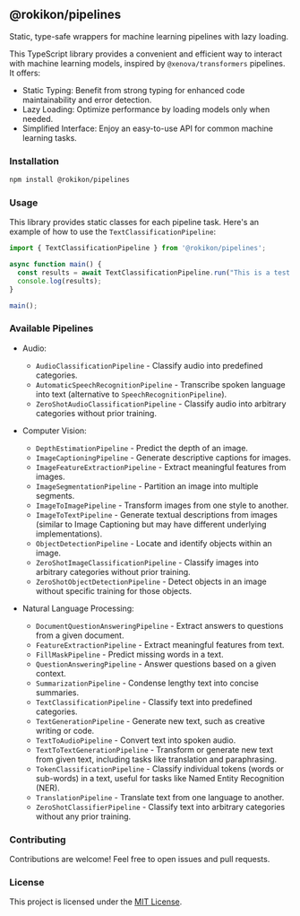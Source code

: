 ## @rokikon/pipelines

Static, type-safe wrappers for machine learning pipelines with lazy loading.

This TypeScript library provides a convenient and efficient way to interact with machine learning models, inspired by `@xenova/transformers` pipelines. It offers:

  * Static Typing:  Benefit from strong typing for enhanced code maintainability and error detection.
  * Lazy Loading:  Optimize performance by loading models only when needed.
  * Simplified Interface:  Enjoy an easy-to-use API for common machine learning tasks.

### Installation

```bash
npm install @rokikon/pipelines
```

### Usage

This library provides static classes for each pipeline task. Here's an example of how to use the `TextClassificationPipeline`:

```typescript
import { TextClassificationPipeline } from '@rokikon/pipelines';

async function main() {
  const results = await TextClassificationPipeline.run("This is a test sentence.");
  console.log(results);
}

main();
```

### Available Pipelines

* Audio:
    *  `AudioClassificationPipeline` - Classify audio into predefined categories.
    *  `AutomaticSpeechRecognitionPipeline` -  Transcribe spoken language into text (alternative to `SpeechRecognitionPipeline`).
    *  `ZeroShotAudioClassificationPipeline` - Classify audio into arbitrary categories without prior training.

* Computer Vision:
    * `DepthEstimationPipeline` - Predict the depth of an image.
    * `ImageCaptioningPipeline` - Generate descriptive captions for images.
    * `ImageFeatureExtractionPipeline` - Extract meaningful features from images.
    * `ImageSegmentationPipeline` -  Partition an image into multiple segments.
    * `ImageToImagePipeline` - Transform images from one style to another.
    * `ImageToTextPipeline` -  Generate textual descriptions from images (similar to Image Captioning but may have different underlying implementations).
    * `ObjectDetectionPipeline` -  Locate and identify objects within an image.
    * `ZeroShotImageClassificationPipeline` -  Classify images into arbitrary categories without prior training.
    * `ZeroShotObjectDetectionPipeline` - Detect objects in an image without specific training for those objects.


* Natural Language Processing:
    * `DocumentQuestionAnsweringPipeline` - Extract answers to questions from a given document.
    * `FeatureExtractionPipeline` - Extract meaningful features from text.
    * `FillMaskPipeline` -  Predict missing words in a text.
    * `QuestionAnsweringPipeline` - Answer questions based on a given context.
    * `SummarizationPipeline` - Condense lengthy text into concise summaries.
    * `TextClassificationPipeline` - Classify text into predefined categories.
    * `TextGenerationPipeline` - Generate new text, such as creative writing or code.
    * `TextToAudioPipeline` - Convert text into spoken audio.
    * `TextToTextGenerationPipeline` -  Transform or generate new text from given text, including tasks like translation and paraphrasing.
    * `TokenClassificationPipeline` -  Classify individual tokens (words or sub-words) in a text, useful for tasks like Named Entity Recognition (NER).
    * `TranslationPipeline` - Translate text from one language to another.
    * `ZeroShotClassifierPipeline` - Classify text into arbitrary categories without any prior training.


### Contributing

Contributions are welcome! Feel free to open issues and pull requests.

### License

This project is licensed under the [MIT License](https://www.google.com/url?sa=E&source=gmail&q=LICENSE).
